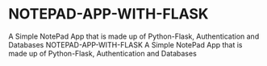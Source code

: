 # NOTEPAD-APP-WITH-FLASK
A Simple NotePad App that is made up of Python-Flask, Authentication and  Databases
NOTEPAD-APP-WITH-FLASK
A Simple NotePad App that is made up of Python-Flask, Authentication and Databases
